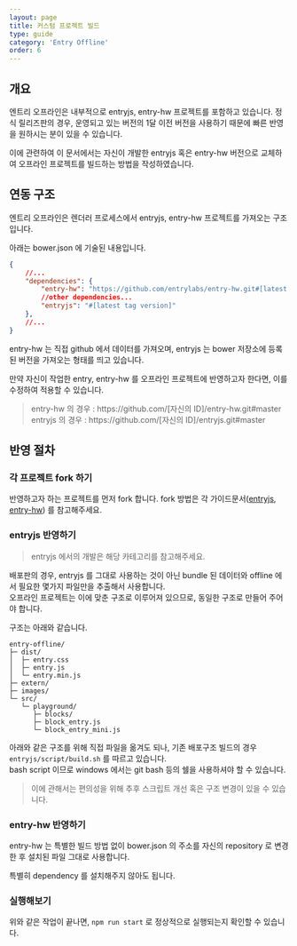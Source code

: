 ```yaml
---
layout: page
title: 커스텀 프로젝트 빌드
type: guide
category: 'Entry Offline'
order: 6
---
```


## 개요

엔트리 오프라인은 내부적으로 entryjs, entry-hw 프로젝트를 포함하고 있습니다. 
정식 릴리즈판의 경우, 운영되고 있는 버전의 1달 이전 버전을 사용하기 때문에 빠른 반영을 원하시는 분이 있을 수 있습니다.

이에 관련하여 이 문서에서는 자신이 개발한 entryjs 혹은 entry-hw 버전으로 교체하여 오프라인 프로젝트를 빌드하는 방법을 작성하였습니다.

## 연동 구조
 
엔트리 오프라인은 렌더러 프로세스에서 entryjs, entry-hw 프로젝트를 가져오는 구조입니다.
 
아래는 bower.json 에 기술된 내용입니다.
 
```json
{
    //...
    "dependencies": {
        "entry-hw": "https://github.com/entrylabs/entry-hw.git#[latest tag version]",
        //other dependencies...
        "entryjs": "#[latest tag version]"
    },
    //...
}
```
entry-hw 는 직접 github 에서 데이터를 가져오며, entryjs 는 bower 저장소에 등록된 버전을 가져오는 형태를 띄고 있습니다.

만약 자신이 작업한 entry, entry-hw 를 오프라인 프로젝트에 반영하고자 한다면, 이를 수정하여 적용할 수 있습니다.
  
> entry-hw 의 경우 : ht<span>tps://github.co</span>m/[자신의 ID]/entry-hw.git#master
> entryjs 의 경우 : ht<span>tps://github.co</span>m/[자신의 ID]/entryjs.git#master

## 반영 절차

### 각 프로젝트 fork 하기

반영하고자 하는 프로젝트를 먼저 fork 합니다. fork 방법은 각 가이드문서([entryjs](/docs/guide/entryjs/2018-03-09-getting_started.html), [entry-hw](/docs/guide/entry-hw/2016-05-01-getting_started.html))
를 참고해주세요.

### entryjs 반영하기

> entryjs 에서의 개발은 해당 카테고리를 참고해주세요.

배포판의 경우, entryjs 를 그대로 사용하는 것이 아닌 bundle 된 데이터와 offline 에서 필요한 몇가지 파일만을 추출해서 사용합니다.  
오프라인 프로젝트는 이에 맞춘 구조로 이루어져 있으므로, 동일한 구조로 만들어 주어야 합니다.

구조는 아래와 같습니다.

```text
entry-offline/
├─ dist/
│  ├─ entry.css
│  ├─ entry.js
│  └─ entry.min.js
├─ extern/
├─ images/
└─ src/
   └─ playground/
      ├─ blocks/
      ├─ block_entry.js
      └─ block_entry_mini.js
```

아래와 같은 구조를 위해 직접 파일을 옮겨도 되나, 기존 배포구조 빌드의 경우 `entryjs/script/build.sh` 를 따르고 있습니다.  
bash script 이므로 windows 에서는 git bash 등의 쉘을 사용하셔야 할 수 있습니다.

> 이에 관해서는 편의성을 위해 추후 스크립트 개선 혹은 구조 변경이 있을 수 있습니다.

### entry-hw 반영하기

entry-hw 는 특별한 빌드 방법 없이 bower.json 의 주소를 자신의 repository 로 변경 한 후 설치된 파일 그대로 사용합니다.

특별히 dependency 를 설치해주지 않아도 됩니다.

### 실행해보기

위와 같은 작업이 끝나면, `npm run start` 로 정상적으로 실행되는지 확인할 수 있습니다.